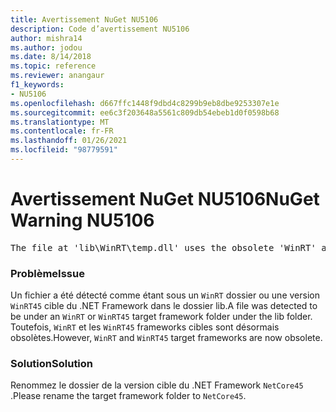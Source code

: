 ```yaml
---
title: Avertissement NuGet NU5106
description: Code d’avertissement NU5106
author: mishra14
ms.author: jodou
ms.date: 8/14/2018
ms.topic: reference
ms.reviewer: anangaur
f1_keywords:
- NU5106
ms.openlocfilehash: d667ffc1448f9dbd4c8299b9eb8dbe9253307e1e
ms.sourcegitcommit: ee6c3f203648a5561c809db54ebeb1d0f0598b68
ms.translationtype: MT
ms.contentlocale: fr-FR
ms.lasthandoff: 01/26/2021
ms.locfileid: "98779591"
---
```

# <a name="nuget-warning-nu5106"></a><span data-ttu-id="6299f-103">Avertissement NuGet NU5106</span><span class="sxs-lookup"><span data-stu-id="6299f-103">NuGet Warning NU5106</span></span>
<pre>The file at 'lib\WinRT\temp.dll' uses the obsolete 'WinRT' as the framework folder. Replace 'WinRT' or 'WinRT45' with 'NetCore45'.</pre>

### <a name="issue"></a><span data-ttu-id="6299f-104">Problème</span><span class="sxs-lookup"><span data-stu-id="6299f-104">Issue</span></span>

<span data-ttu-id="6299f-105">Un fichier a été détecté comme étant sous un `WinRT` dossier ou une version `WinRT45` cible du .NET Framework dans le dossier lib.</span><span class="sxs-lookup"><span data-stu-id="6299f-105">A file was detected to be under an `WinRT` or `WinRT45` target framework folder under the lib folder.</span></span> <span data-ttu-id="6299f-106">Toutefois, `WinRT` et les `WinRT45` frameworks cibles sont désormais obsolètes.</span><span class="sxs-lookup"><span data-stu-id="6299f-106">However, `WinRT` and `WinRT45` target frameworks are now obsolete.</span></span>


### <a name="solution"></a><span data-ttu-id="6299f-107">Solution</span><span class="sxs-lookup"><span data-stu-id="6299f-107">Solution</span></span>

<span data-ttu-id="6299f-108">Renommez le dossier de la version cible du .NET Framework `NetCore45` .</span><span class="sxs-lookup"><span data-stu-id="6299f-108">Please rename the target framework folder to `NetCore45`.</span></span>

